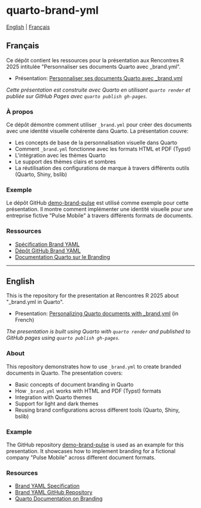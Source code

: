 
# quarto-brand-yml

<!-- badges: start -->
<!-- badges: end -->

[English](#english) | [Français](#français)

## Français

Ce dépôt contient les ressources pour la présentation aux Rencontres R 2025 intitulée "Personnaliser ses documents Quarto avec _brand.yml".

* Présentation: [Personnaliser ses documents Quarto avec _brand.yml](https://cderv.github.io/rr2025-quarto-brand-yml/)

_Cette présentation est construite avec Quarto en utilisant `quarto render` et publiée sur GitHub Pages avec `quarto publish gh-pages`._

### À propos

Ce dépôt démontre comment utiliser `_brand.yml` pour créer des documents avec une identité visuelle cohérente dans Quarto. La présentation couvre:

- Les concepts de base de la personnalisation visuelle dans Quarto
- Comment `_brand.yml` fonctionne avec les formats HTML et PDF (Typst)
- L'intégration avec les thèmes Quarto
- Le support des thèmes clairs et sombres
- La réutilisation des configurations de marque à travers différents outils (Quarto, Shiny, bslib)

### Exemple

Le dépôt GitHub [demo-brand-pulse](https://github.com/cderv/demo-brand-pulse) est utilisé comme exemple pour cette présentation. Il montre comment implémenter une identité visuelle pour une entreprise fictive "Pulse Mobile" à travers différents formats de documents.

### Ressources

- [Spécification Brand YAML](https://posit-dev.github.io/brand-yml/)
- [Dépôt GitHub Brand YAML](https://github.com/posit-dev/brand-yml)
- [Documentation Quarto sur le Branding](https://quarto.org/docs/authoring/brand.html)

---

## English

This is the repository for the presentation at Rencontres R 2025 about "_brand.yml in Quarto".

* Presentation: [Personalizing Quarto documents with _brand.yml](https://cderv.github.io/rr2025-quarto-brand-yml/) (in French)

_The presentation is built using Quarto with `quarto render` and published to GitHub pages using `quarto publish gh-pages`._

### About

This repository demonstrates how to use `_brand.yml` to create branded documents in Quarto. The presentation covers:

- Basic concepts of document branding in Quarto
- How `_brand.yml` works with HTML and PDF (Typst) formats
- Integration with Quarto themes
- Support for light and dark themes
- Reusing brand configurations across different tools (Quarto, Shiny, bslib)

### Example

The GitHub repository [demo-brand-pulse](https://github.com/cderv/demo-brand-pulse) is used as an example for this presentation. It showcases how to implement branding for a fictional company "Pulse Mobile" across different document formats.

### Resources

- [Brand YAML Specification](https://posit-dev.github.io/brand-yml/)
- [Brand YAML GitHub Repository](https://github.com/posit-dev/brand-yml)
- [Quarto Documentation on Branding](https://quarto.org/docs/authoring/brand.html)
